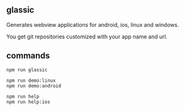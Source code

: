 glassic
-------

Generates webview applications for android, ios, linux and windows.

You get git repositories customized with your app name and url.

commands
--------

    npm run glassic

    npm run demo:linux
    npm run demo:android

    npm run help
    npm run help:ios

